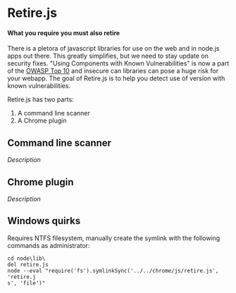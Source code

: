 Retire.js
=========
#### What you require you must also retire

There is a pletora of javascript libraries for use on the web and in node.js apps out there. This greatly simplifies,
but we need to stay update on security fixes. "Using Components with Known Vulnerabilities" is now a part of the 
[OWASP Top 10](https://www.owasp.org/index.php/Top_10_2013-A9-Using_Components_with_Known_Vulnerabilities) and insecure
can libraries can pose a huge risk for your webapp. The goal of Retire.js is to help you detect use of version with 
known vulnerabilities.

Retire.js has two parts:

1. A command line scanner
2. A Chrome plugin

Command line scanner
--------------------
_Description_


Chrome plugin
-------------
_Description_

Windows quirks
---------------
Requires NTFS filesystem, manually create the symlink with the following commands as administrator:
```
cd node\lib\
del retire.js
node --eval "require('fs').symlinkSync('../../chrome/js/retire.js', 'retire.j
s', 'file')"

